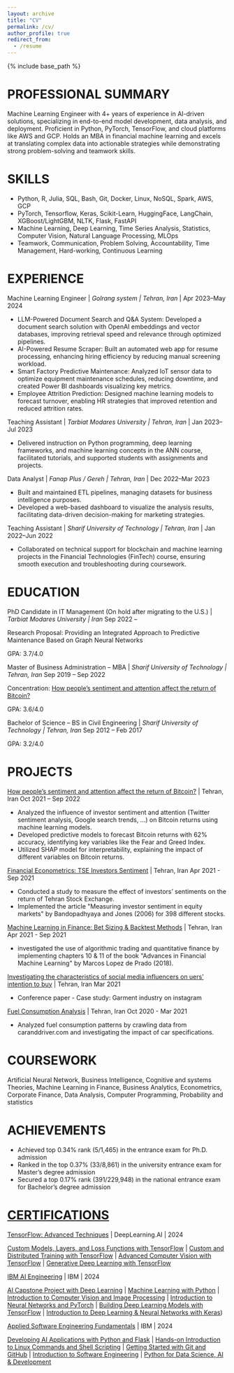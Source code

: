 ```yaml
---
layout: archive
title: "CV"
permalink: /cv/
author_profile: true
redirect_from:
  - /resume
---
```


{% include base_path %}
<!--- ---
 layout: archive
title: "CV"
permalink: /cv/
author_profile: true
redirect_from:
  - /resume
---

# 

Education
======
* Ph.D in Version Control Theory, GitHub University, 2018 (expected)
* M.S. in Jekyll, GitHub University, 2014
* B.S. in GitHub, GitHub University, 2012

Work experience
======
* Spring 2024: Academic Pages Collaborator
  * Github University
  * Duties includes: Updates and improvements to template
  * Supervisor: The Users

* Fall 2015: Research Assistant
  * Github University
  * Duties included: Merging pull requests
  * Supervisor: Professor Hub

* Summer 2015: Research Assistant
  * Github University
  * Duties included: Tagging issues
  * Supervisor: Professor Git
  
Skills
======
* Skill 1
* Skill 2
  * Sub-skill 2.1
  * Sub-skill 2.2
  * Sub-skill 2.3
* Skill 3

Publications
======
  <ul>{% for post in site.publications reversed %}
    {% include archive-single-cv.html %}
  {% endfor %}</ul>
  
Talks
======
  <ul>{% for post in site.talks reversed %}
    {% include archive-single-talk-cv.html  %}
  {% endfor %}</ul>
  
Teaching
======
  <ul>{% for post in site.teaching reversed %}
    {% include archive-single-cv.html %}
  {% endfor %}</ul>
  
Service and leadership
======
* Currently signed in to 43 different slack teams
--->

PROFESSIONAL SUMMARY
======
Machine Learning Engineer with 4+ years of experience in AI-driven solutions, specializing in end-to-end model development, data analysis, and deployment. Proficient in Python, PyTorch, TensorFlow, and cloud platforms like AWS and GCP. Holds an MBA in financial machine learning and excels at translating complex data into actionable strategies while demonstrating strong problem-solving and teamwork skills.

SKILLS
======
- Python, R, Julia, SQL, Bash, Git, Docker, Linux, NoSQL, Spark, AWS, GCP
- PyTorch, Tensorflow, Keras, Scikit-Learn, HuggingFace, LangChain, XGBoost/LightGBM, NLTK, Flask, FastAPI
- Machine Learning, Deep Learning, Time Series Analysis, Statistics, Computer Vision, Natural Language Processing, MLOps
- Teamwork, Communication, Problem Solving, Accountability, Time Management, Hard-working, Continuous Learning

EXPERIENCE
======
Machine Learning Engineer | *Golrang system | Tehran, Iran* |                                                                                      Apr 2023–May 2024

- LLM-Powered Document Search and Q&A System: Developed a document search solution with OpenAI embeddings and vector databases, improving retrieval speed and relevance through optimized pipelines.
- AI-Powered Resume Scraper: Built an automated web app for resume processing, enhancing hiring efficiency by reducing manual screening workload.
- Smart Factory Predictive Maintenance: Analyzed IoT sensor data to optimize equipment maintenance schedules, reducing downtime, and created Power BI dashboards visualizing key metrics.
- Employee Attrition Prediction: Designed machine learning models to forecast turnover, enabling HR strategies that improved retention and reduced attrition rates.

Teaching Assistant | *Tarbiat Modares University | Tehran, Iran* |                                                                                     Jan 2023–Jul 2023

- Delivered instruction on Python programming, deep learning frameworks, and machine learning concepts in the ANN course, facilitated tutorials, and supported students with assignments and projects.

Data Analyst | *Fanap Plus / Gereh | Tehran, Iran* |                                                                                                         Dec 2022–Mar 2023

- Built and maintained ETL pipelines, managing datasets for business intelligence purposes.
- Developed a web-based dashboard to visualize the analysis results, facilitating data-driven decision-making for marketing strategies.

Teaching Assistant | *Sharif University of Technology | Tehran, Iran* |                                                                             Jan 2022–Jun 2022

- Collaborated on technical support for blockchain and machine learning projects in the Financial Technologies (FinTech) course, ensuring smooth execution and troubleshooting during coursework. 

EDUCATION
======
PhD Candidate in IT Management (On hold after migrating to the U.S.) | *Tarbiat Modares University | Iran*                   Sep 2022 – 

Research Proposal: Providing an Integrated Approach to Predictive Maintenance Based on Graph Neural Networks

GPA: 3.7/4.0

Master of Business Administration – MBA | *Sharif University of Technology | Tehran, Iran*                                   Sep 2019 – Sep 2022

Concentration: [How people’s sentiment and attention affect the return of Bitcoin?](https://library.sharif.ir/parvan/resource/501394)

GPA: 3.6/4.0

Bachelor of Science – BS in Civil Engineering | *Sharif University of Technology | Tehran, Iran*                              Sep 2012 – Feb 2017

GPA: 3.2/4.0

PROJECTS
======
[How people’s sentiment and attention affect the return of Bitcoin?](https://library.sharif.ir/parvan/resource/501394) | Tehran, Iran                                                      Oct 2021 – Sep 2022

- Analyzed the influence of investor sentiment and attention (Twitter sentiment analysis, Google search trends, …) on Bitcoin returns using machine learning models.
- Developed predictive models to forecast Bitcoin returns with 62% accuracy, identifying key variables like the Fear and Greed Index.
- Utilized SHAP model for interpretability, explaining the impact of different variables on Bitcoin returns.

[Financial Econometrics: TSE Investors Sentiment](https://github.com/hiraddlz/MBA-Projects/tree/master/Financial%20econometrics/TSE%20Inverstors%20sentiments) | Tehran, Iran                                                                                 Apr 2021 - Sep 2021

- Conducted a study to measure the effect of investors’ sentiments on the return of Tehran Stock Exchange.
- Implemented the article "Measuring investor sentiment in equity markets" by Bandopadhyaya and Jones (2006) for 398 different stocks.

[Machine Learning in Finance: Bet Sizing & Backtest Methods](https://github.com/hiraddlz/MBA-Projects/tree/master/Machine%20learning%20in%20finance) | Tehran, Iran                                                             Apr 2021 - Sep 2021

- investigated the use of algorithmic trading and quantitative finance by implementing chapters 10 & 11 of the book "Advances in Financial Machine Learning" by Marcos Lopez de Prado (2018).

[Investigating the characteristics of social media influencers on uers’ intention to buy](https://www.sid.ir/Fa/Seminar/ViewPaper.aspx?ID=96497) | Tehran, Iran                                       Mar 2021

- Conference paper - Case study: Garment industry on instagram

[Fuel Consumption Analysis](https://github.com/hiraddlz/MBA-Projects/tree/master/Business%20analytics) | Tehran, Iran                                                                                                                     Oct 2020 - Mar 2021

- Analyzed fuel consumption patterns by crawling data from caranddriver.com and investigating the impact of car specifications.

COURSEWORK
======
Artificial Neural Network, Business Intelligence, Cognitive and systems Theories, Machine Learning in Finance, Business Analytics, Econometrics, Corporate Finance, Data Analysis, Computer Programming, Probability and statistics

ACHIEVEMENTS
======
- Achieved top 0.34% rank (5/1,465) in the entrance exam for Ph.D. admission
- Ranked in the top 0.37% (33/8,861) in the university entrance exam for Master’s degree admission
- Secured a top 0.17% rank (391/229,948) in the national entrance exam for Bachelor’s degree admission

[CERTIFICATIONS](https://www.credly.com/users/hirad-dolatzadeh)
======
[TensorFlow: Advanced Techniques](https://www.coursera.org/account/accomplishments/specialization/WE8BKL81B611) | DeepLearning.AI | 2024

[Custom Models, Layers, and Loss Functions with TensorFlow](https://www.coursera.org/account/accomplishments/verify/NV6V7BT9RDY5) | [Custom and Distributed Training with TensorFlow](https://www.coursera.org/account/accomplishments/verify/9SDCKLOSNRIE) | [Advanced Computer Vision with TensorFlow](https://www.coursera.org/account/accomplishments/verify/VFCC2SOP4Y0R) | [Generative Deep Learning with TensorFlow](https://www.coursera.org/account/accomplishments/verify/LKS3XTHC5PMZ)

[IBM AI Engineering](https://www.coursera.org/account/accomplishments/specialization/T5L0D1SNYDU6) | IBM | 2024

[AI Capstone Project with Deep Learning](https://www.credly.com/badges/30173fce-a269-4d49-aaf4-ac9c014cabf6/public_url) | [Machine Learning with Python](https://www.credly.com/badges/0c70c00c-726b-490e-b4ad-ab3b7603edb4/public_url) | [Introduction to Computer Vision and Image Processing](https://www.credly.com/badges/b9b75365-f308-45c2-b743-d154f82498d9/public_url) | [Introduction to Neural Networks and PyTorch](https://www.credly.com/badges/ee996e9c-998d-4b74-85ae-806ee76e8875/public_url) | [Building Deep Learning Models with TensorFlow](https://www.credly.com/badges/9ccf078c-08e8-403a-b714-325e3cb28240/public_url) | [Introduction to Deep Learning & Neural Networks with Keras](https://www.coursera.org/account/accomplishments/verify/XXCPSF9P5XJW))

[Applied Software Engineering Fundamentals](https://www.coursera.org/account/accomplishments/specialization/FMQDUCYJ0U0P) | IBM | 2024

[Developing AI Applications with Python and Flask](https://www.coursera.org/account/accomplishments/verify/WHODC7P46VS6) | [Hands-on Introduction to Linux Commands and Shell Scripting](https://www.credly.com/badges/0632da84-5b7e-46c5-8898-9d406a3da2ec/public_url) | [Getting Started with Git and GitHub](https://www.coursera.org/account/accomplishments/verify/ZF7T3HMNK7PY) | [Introduction to Software Engineering](https://www.credly.com/badges/20b10eb1-fadd-4cc6-b263-e96d67070eb4/public_url) | [Python for Data Science, AI & Development](https://www.credly.com/badges/44e5e0d8-f6cb-4723-af82-fc77b5f8f936/public_url)


